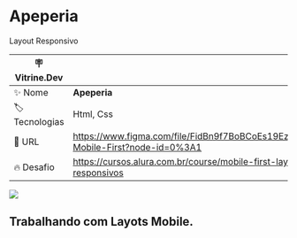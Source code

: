 # Apeperia

Layout Responsivo

| :placard: Vitrine.Dev |     |
| -------------  | --- |
| :sparkles: Nome        | **Apeperia**
| :label: Tecnologias | Html, Css
| :rocket: URL         | https://www.figma.com/file/FidBn9f7BoBCoEs19EzbUD/Apeperia-Mobile-First?node-id=0%3A1
| :fire: Desafio     | https://cursos.alura.com.br/course/mobile-first-layouts-responsivos

<!-- Inserir imagem com a #vitrinedev ao final do link -->
![](https://lh3.googleusercontent.com/pw/AL9nZEUg4z2gv-6BWR3eo7iZTKNoBKpmHlyjvsF1GCJk2KlMzt_D5cA73XRm341HYKWDgF-NuKkvSlUob8C60a-thXhw-pBhud8wnrL9ujv7yeJoE6olBDypqhWcSVu-rO912ZbhHKHjsPcNcDCOKNwUzx2K=w1307-h834-no?authuser=0#vitrinedev)

## Trabalhando com Layots Mobile.

